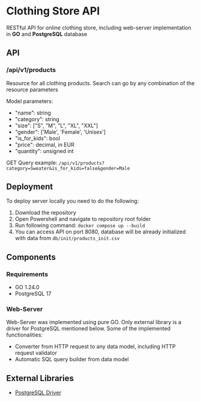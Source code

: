 # Clothing Store API

RESTful API for online clothing store, including web-server implementation in **GO** and **PostgreSQL** database

## API

### /api/v1/products

Resource for all clothing products. Search can go by any combination of the resource parameters

Model parameters:
- "name": string
- "category": string
- "size": \["S", "M", "L", "XL", "XXL"]
- "gender": \['Male', 'Female', 'Unisex']
- "is_for_kids": bool
- "price": decimal, in EUR
- "quantity": unsigned int

GET Query example:
`/api/v1/products?category=Sweater&is_for_kids=false&gender=Male`

## Deployment

To deploy server locally you need to do the following:
1. Download the repository
2. Open Powershell and navigate to repository root folder
3. Run following command: `docker compose up --build`
4. You can access API on port 8080, database will be already initialized with data from `db/init/products_init.csv`

## Components

### Requirements
- GO 1.24.0
- PostgreSQL 17
  
### Web-Server

Web-Server was implemented using pure GO. Only external library is a driver for PostgreSQL mentioned below.
Some of the implemented functionalities:

- Converter from HTTP request to any data model, including HTTP request validator
- Automatic SQL query builder from data model

## External Libraries

- [PostgreSQL Driver](https://github.com/lib/pq)
